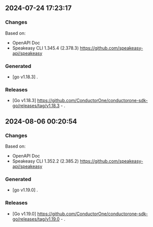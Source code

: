 

## 2024-07-24 17:23:17
### Changes
Based on:
- OpenAPI Doc  
- Speakeasy CLI 1.345.4 (2.378.3) https://github.com/speakeasy-api/speakeasy
### Generated
- [go v1.18.3] .
### Releases
- [Go v1.18.3] https://github.com/ConductorOne/conductorone-sdk-go/releases/tag/v1.18.3 - .

## 2024-08-06 00:20:54
### Changes
Based on:
- OpenAPI Doc  
- Speakeasy CLI 1.352.2 (2.385.2) https://github.com/speakeasy-api/speakeasy
### Generated
- [go v1.19.0] .
### Releases
- [Go v1.19.0] https://github.com/ConductorOne/conductorone-sdk-go/releases/tag/v1.19.0 - .